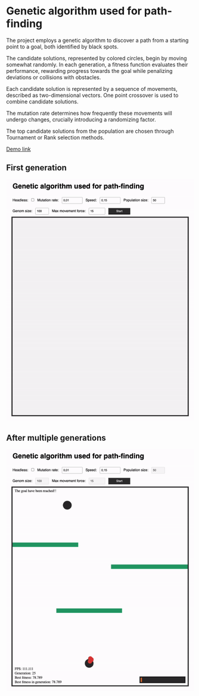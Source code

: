 # Genetic algorithm used for path-finding

The project employs a genetic algorithm to discover a path from a starting point to a goal, both identified by black spots.

The candidate solutions, represented by colored circles, begin by moving somewhat randomly. In each generation, a fitness function evaluates their performance, rewarding progress towards the goal while penalizing deviations or collisions with obstacles.

Each candidate solution is represented by a sequence of movements, described as two-dimensional vectors. One point crossover is used to combine candidate solutions.

The mutation rate determines how frequently these movements will undergo changes, crucially introducing a randomizing factor.

The top candidate solutions from the population are chosen through Tournament or Rank selection methods.

[Demo link](https://trolund.github.io/Genetic-algorithm-path-finding/)

## First generation

![alt text](docs/gif1.gif)

## After multiple generations

![alt text](docs/gif2.gif)